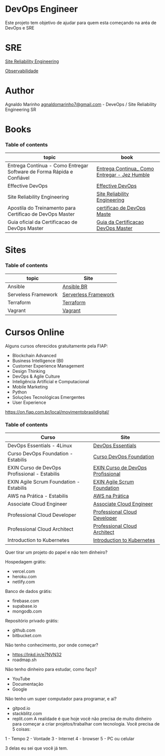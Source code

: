 # DevOps Engineer

Este projeto tem objetivo de ajudar para quem esta começando na aréa de DevOps e SRE

# SRE

[Site Reliability Engineering](https://linkedin.github.io/school-of-sre/)

[Observabilidade](https://github.com/liliannss/observabilidade)

# Author

Agnaldo Marinho <agnaldomarinho7@gmail.com> - DeveOps / Site Reliability Engineering SR

# Books

### Table of contents

| topic | book 
|---------|-------|
| Entrega Contínua -  Como Entregar Software de Forma Rápida e Confiável | [Entrega Continua_ Como Entregar - Jez Humble](books/Entrega-Continua-Como-Entregar-Humble.pdf) |
| Effective DevOps | [Effective DevOps](books/Effective-DevOps.pdf)
| Site Reliability Engineering | [Site Reliability Engineering](books/Site-Reliability-Engineering.pdf)
| Apostila do Treinamento para Certificao de DevOps Master| [certificao de DevOps Maste](books/Apostila_DevOpsMaster.pdf)
| Guia oficial da Certificacao de DevOps Master | [Guia da Certificacao DevOps Master](books/guia_para_exame.pdf)

# Sites

### Table of contents

| topic | Site |
| ----- | ---- |
| Ansible | [Ansible BR](http://ansible-br.org/)
| Serveless  Framework| [Serverless Framework](https://serverless.com/)
| Terraform | [Terraform](https://www.terraform.io/)
| Vagrant | [Vagrant](https://www.vagrantup.com/)


# Cursos Online

Alguns cursos oferecidos gratuitamente pela FIAP:

* Blockchain Advanced
* Business Intelligence (BI)
* Customer Experience Management
* Design Thinking
* DevOps & Agile Culture
* Inteligência Artificial e Computacional
* Mobile Marketing
* Python
* Soluções Tecnológicas Emergentes
* User Experience

https://on.fiap.com.br/local/movimentobrasildigital/

### Table of contents

| Curso                      | Site                                                               |
| -------------------------- | ------------------------------------------------------------------ |
| DevOps Essentials - 4Linux | [DevOps Essentials](https://www.4linux.com.br/curso/devops-gratis) |
| Curso DevOps Foundation - Estabilis   | [Curso DevOps Foundation](https://estabilis.thinkific.com/courses/devops-foundation)
| EXIN Curso de DevOps Profissional - Estabilis | [EXIN Curso de DevOps Profissional](https://github.com/agnaldom/central-devops.git)
| EXIN Agile Scrum Foundation - Estabilis | [EXIN Agile Scrum Foundation](https://estabilis.thinkific.com/courses/exin-agile-scrum-foundation)
| AWS na Prática - Estabilis | [AWS na Prática](https://estabilis.thinkific.com/courses/aws-na-pratica)
| Associate Cloud Engineer | [Associate Cloud Engineer](https://www.udemy.com/google-cloud-associate-cloud-engineer-certification)
| Professional Cloud Developer | [Professional Cloud Developer](https://www.udemy.com/google-cloud-platform-professional-cloud-developer-certification)
| Professional Cloud Architect | [Professional Cloud Architect](https://www.udemy.com/google-cloud-architect-certifications/?couponCode=GCPHOLIDAY)
| Introduction to Kubernetes | [Introduction to Kubernetes](https://www.edx.org/course/introduction-to-kubernetes#!)



Quer tirar um projeto do papel e não tem dinheiro?


Hospedagem grátis:
- vercel.com
- heroku.com
- netlify.com

Banco de dados grátis:
- firebase.com
- supabase.io
- mongodb.com

Repositório privado grátis:
- github.com
- bitbucket.com

Não tenho conhecimento, por onde começar?
- https://lnkd.in/e7NVN32
- roadmap.sh

Não tenho dinheiro para estudar, como faço?
- YouTube 
- Documentação
- Google

Não tenho um super computador para programar, e aí?
- gitpod.io
- stackblitz.com
- replit.com
A realidade é que hoje você não precisa de muito dinheiro para começar a criar projetos/trabalhar com tecnologia. Você precisa de 5 coisas:

1 - Tempo
2 - Vontade
3 - Internet
4 - browser
5 - PC ou celular


3 delas eu sei que você já tem.
